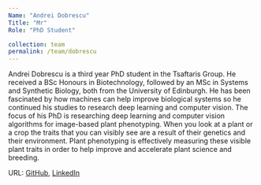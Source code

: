 ```yaml
---
Name: "Andrei Dobrescu"
Title: "Mr"
Role: "PhD Student"

collection: team
permalink: /team/dobrescu
---
```

Andrei Dobrescu is a third year PhD student in the Tsaftaris Group. He received
a BSc Honours in Biotechnology, followed by an MSc in Systems and Synthetic
Biology, both from the University of Edinburgh. He has been fascinated by how
machines can help improve biological systems so he continued his studies to
research deep learning and computer vision. The focus of his PhD is researching
deep learning and computer vision algorithms for image-based plant phenotyping.
When you look at a plant or a crop the traits that you can visibly see are a
result of their genetics and their environment. Plant phenotyping is effectively
measuring these visible plant traits in order to help improve and accelerate
plant science and breeding.

URL: [GitHub](https://github.com/andobrescu),
     [LinkedIn](https://www.linkedin.com/in/andreidobrescu/)
